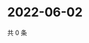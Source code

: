 # 2022-06-02

共 0 条

<!-- BEGIN WEIBO -->
<!-- 最后更新时间 Thu Jun 02 2022 17:01:03 GMT+0800 (China Standard Time) -->

<!-- END WEIBO -->
